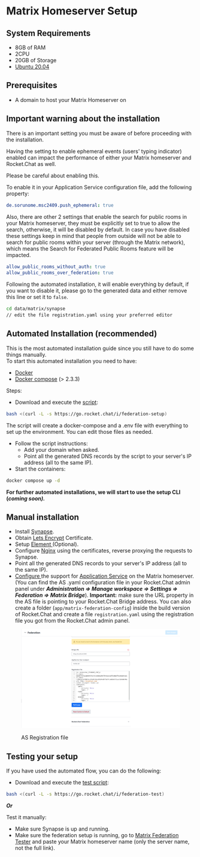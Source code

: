 # Matrix Homeserver Setup

## System Requirements

* 8GB of RAM
* 2CPU
* 20GB of Storage
* [Ubuntu 20.04](https://docs.rocket.chat/quick-start/installing-and-updating/other-deployment-methods/manual-installation/debian-based-distros/ubuntu)

## Prerequisites

* A domain to host your Matrix Homeserver on

## Important warning about the installation

There is an important setting you must be aware of before proceeding with the installation.&#x20;

Having the setting to enable ephemeral events (users' typing indicator) enabled can impact the performance of either your Matrix homeserver and Rocket.Chat as well.

Please be careful about enabling this.

To enable it in your Application Service configuration file, add the following property:

```yaml
de.sorunome.msc2409.push_ephemeral: true
```

Also, there are other 2 settings that enable the search for public rooms in your Matrix homeserver, they must be explicitly set to true to allow the search, otherwise, it will be disabled by default. In case you have disabled these settings keep in mind that people from outside will not be able to search for public rooms within your server (through the Matrix network), which means the Search for Federated Public Rooms feature will be impacted.

```yaml
allow_public_rooms_without_auth: true
allow_public_rooms_over_federation: true
```

Following the automated installation, it will enable everything by default, if you want to disable it, please go to the generated data and either remove this line or set it to `false`.

```bash
cd data/matrix/synapse
// edit the file registration.yaml using your preferred editor
```

## Automated Installation (recommended)

This is the most automated installation guide since you still have to do some things manually.\
To start this automated installation you need to have:

* [Docker](https://www.docker.com/)
* [Docker compose](https://docs.docker.com/compose/) (> 2.3.3)

Steps:

* Download and execute the [script](https://go.rocket.chat/i/federation-setup):

```bash
bash <(curl -L -s https://go.rocket.chat/i/federation-setup)
```

The script will create a docker-compose and a .env file with everything to set up the environment. You can edit those files as needed.

* Follow the script instructions:
  * Add your domain when asked.
  * Point all the generated DNS records by the script to your server's IP address (all to the same IP).
* Start the containers:

```bash
docker compose up -d
```

**For further automated installations, we will start to use the setup CLI (**_**coming soon).**_

## Manual installation

* Install [Synapse](https://matrix.org/docs/projects/server/synapse).
* Obtain [Lets Encrypt](https://letsencrypt.org/) Certificate.
* Setup [Element ](https://github.com/vector-im/element-web)(Optional).
* Configure [Nginx](https://docs.rocket.chat/quick-start/deploying-rocket.chat/rapid-deployment-methods/docker-and-docker-compose/docker-containers#5.-installing-nginx-and-ssl-certificate) using the certificates, reverse proxying the requests to Synapse.
* Point all the generated DNS records to your server's IP address (all to the same IP).
* [Configure ](https://matrix-org.github.io/synapse/latest/application\_services.html)the support for [Application Service](https://matrix.org/docs/guides/application-services) on the Matrix homeserver. (You can find the AS .yaml configuration file in your Rocket.Chat admin panel under _**Administration => Manage workspace => Settings => Federation => Matrix Bridge**_). **Important:** make sure the URL property in the AS file is pointing to your Rocket.Chat Bridge address. You can also create a folder (`app/matrix-federation-config`) inside the build version of Rocket.Chat and create a file `registration.yaml` using the registration file you got from the Rocket.Chat admin panel.

<figure><img src="../../../../../../../.gitbook/assets/Screenshot 2022-12-07 091018.png" alt=""><figcaption><p>AS Registration file</p></figcaption></figure>

## Testing your setup

If you have used the automated flow, you can do the following:

* Download and execute the [test script](https://go.rocket.chat/i/federation-test):

```bash
bash <(curl -L -s https://go.rocket.chat/i/federation-test)
```

_**Or**_

Test it manually:

* Make sure Synapse is up and running.
* Make sure the federation setup is running, go to [Matrix Federation Tester](https://federationtester.matrix.org/) and paste your Matrix homeserver name (only the server name, not the full link).

